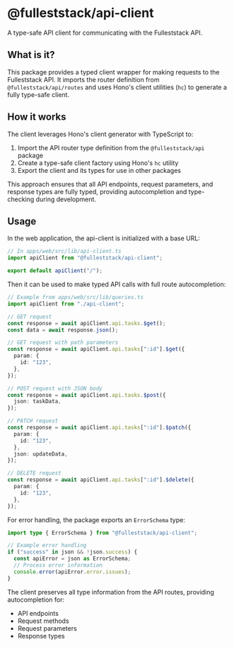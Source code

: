 # @fulleststack/api-client

A type-safe API client for communicating with the Fulleststack API.

## What is it?

This package provides a typed client wrapper for making requests to the Fulleststack API. It imports the router definition from `@fulleststack/api/routes` and uses Hono's client utilities (`hc`) to generate a fully type-safe client.

## How it works

The client leverages Hono's client generator with TypeScript to:

1. Import the API router type definition from the `@fulleststack/api` package
2. Create a type-safe client factory using Hono's `hc` utility
3. Export the client and its types for use in other packages

This approach ensures that all API endpoints, request parameters, and response types are fully typed, providing autocompletion and type-checking during development.

## Usage

In the web application, the api-client is initialized with a base URL:

```typescript
// In apps/web/src/lib/api-client.ts
import apiClient from "@fulleststack/api-client";

export default apiClient("/");
```

Then it can be used to make typed API calls with full route autocompletion:

```typescript
// Example from apps/web/src/lib/queries.ts
import apiClient from "./api-client";

// GET request
const response = await apiClient.api.tasks.$get();
const data = await response.json();

// GET request with path parameters
const response = await apiClient.api.tasks[":id"].$get({
  param: {
    id: "123",
  },
});

// POST request with JSON body
const response = await apiClient.api.tasks.$post({
  json: taskData,
});

// PATCH request
const response = await apiClient.api.tasks[":id"].$patch({
  param: {
    id: "123",
  },
  json: updateData,
});

// DELETE request
const response = await apiClient.api.tasks[":id"].$delete({
  param: {
    id: "123",
  },
});
```

For error handling, the package exports an `ErrorSchema` type:

```typescript
import type { ErrorSchema } from "@fulleststack/api-client";

// Example error handling
if ("success" in json && !json.success) {
  const apiError = json as ErrorSchema;
  // Process error information
  console.error(apiError.error.issues);
}
```

The client preserves all type information from the API routes, providing autocompletion for:

- API endpoints
- Request methods
- Request parameters
- Response types
